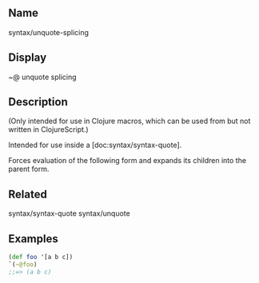 ## Name
syntax/unquote-splicing

## Display
~@ unquote splicing

## Description

(Only intended for use in Clojure macros, which can be used from but not
written in ClojureScript.)

Intended for use inside a [doc:syntax/syntax-quote].

Forces evaluation of the following form and expands its children into the
parent form.

## Related
syntax/syntax-quote
syntax/unquote

## Examples

```clj
(def foo '[a b c])
`(~@foo)
;;=> (a b c)
```

